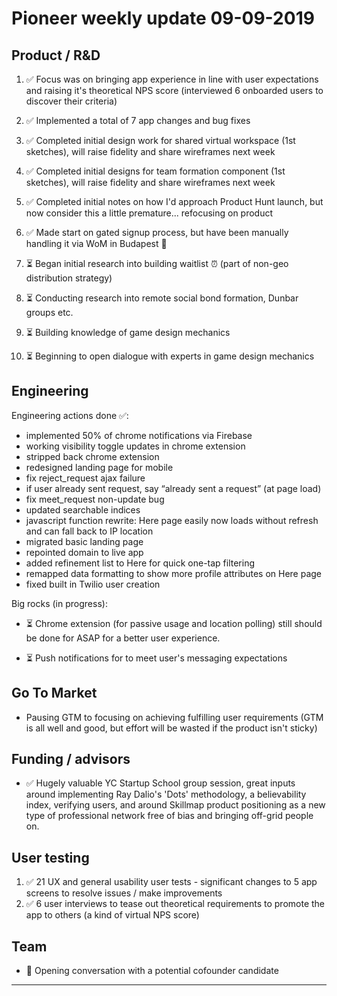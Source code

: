 # Pioneer weekly update 09-09-2019


## Product / R&D

1. ✅ Focus was on bringing app experience in line with user expectations and raising it's theoretical NPS score (interviewed 6 onboarded users to discover their criteria)
2. ✅ Implemented a total of 7 app changes and bug fixes
3. ✅ Completed initial design work for shared virtual workspace (1st sketches), will raise fidelity and share wireframes next week
4. ✅ Completed initial designs for team formation component (1st sketches), will raise fidelity and share wireframes next week
5. ✅ Completed initial notes on how I'd approach Product Hunt launch, but now consider this a little premature... refocusing on product
6. ✅ Made start on gated signup process, but have been manually handling it via WoM in Budapest 📍

7. ⏳ Began initial research into building waitlist ⏰ (part of non-geo distribution strategy)
8. ⏳ Conducting research into remote social bond formation, Dunbar groups etc.
9. ⏳ Building knowledge of game design mechanics
10. ⏳ Beginning to open dialogue with experts in game design mechanics


## Engineering

Engineering actions done ✅:

* implemented 50% of chrome notifications via Firebase  
* working visibility toggle updates in chrome extension  
* stripped back chrome extension  
* redesigned landing page for mobile  
* fix reject_request ajax failure  
* if user already sent request, say “already sent a request” (at page load)  
* fix meet_request non-update bug  
* updated searchable indices  
* javascript function rewrite: Here page easily now loads without refresh and can fall back to IP location  
* migrated basic landing page  
* repointed domain to live app  
* added refinement list to Here for quick one-tap filtering  
* remapped data formatting to show more profile attributes on Here page  
* fixed built in Twilio user creation 


Big rocks (in progress):
* ⏳ Chrome extension (for passive usage and location polling) still should be done for ASAP for a better user experience.

* ⏳ Push notifications for to meet user's messaging expectations



## Go To Market

* Pausing GTM to focusing on achieving fulfilling user requirements (GTM is all well and good, but effort will be wasted if the product isn't sticky)


## Funding / advisors

* ✅ Hugely valuable YC Startup School group session, great inputs around implementing Ray Dalio's 'Dots' methodology, a believability index, verifying users, and around Skillmap product positioning as a new type of professional network free of bias and bringing off-grid people on.


## User testing

1. ✅ 21 UX and general usability user tests - significant changes to 5 app screens to resolve issues / make improvements 
2. ✅ 6 user interviews to tease out theoretical requirements to promote the app to others (a kind of virtual NPS score)


## Team

* 💬 Opening conversation with a potential cofounder candidate
  
----



